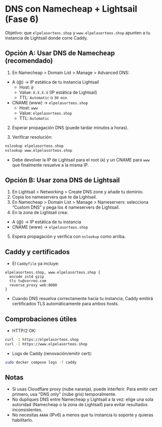 # DNS con Namecheap + Lightsail (Fase 6)

Objetivo: que `elpelasorteos.shop` y `www.elpelasorteos.shop` apunten a tu instancia de Lightsail donde corre Caddy.

## Opción A: Usar DNS de Namecheap (recomendado)
1) En Namecheap > Domain List > Manage > Advanced DNS:
- A (@) → IP estática de tu instancia Lightsail
  - Host: `@`
  - Value: `X.X.X.X` (IP estática de Lightsail)
  - TTL: `Automatic` o `30 min`
- CNAME (www) → `elpelasorteos.shop`
  - Host: `www`
  - Value: `elpelasorteos.shop`
  - TTL: `Automatic`

2) Esperar propagación DNS (puede tardar minutos a horas).

3) Verificar resolución:
```bash
nslookup elpelasorteos.shop
nslookup www.elpelasorteos.shop
```
- Debe devolver la IP de Lightsail para el root (`A`) y un CNAME para `www` que finalmente resuelve a la misma IP.

## Opción B: Usar zona DNS de Lightsail
1) En Lightsail > Networking > Create DNS zone y añade tu dominio.
2) Copia los nameservers que te da Lightsail.
3) En Namecheap > Domain List > Manage > Nameservers: selecciona “Custom DNS” y pega los 4 nameservers de Lightsail.
4) En la zona de Lightsail crea:
- A (@) → IP estática de tu instancia
- CNAME (www) → `elpelasorteos.shop`

5) Espera propagación y verifica con `nslookup` como arriba.

## Caddy y certificados
- El `Caddyfile` ya incluye:
```
elpelasorteos.shop, www.elpelasorteos.shop {
  encode zstd gzip
  tls tu@correo.com
  reverse_proxy web:8080
}
```
- Cuando DNS resuelva correctamente hacia tu instancia, Caddy emitirá certificados TLS automáticamente para ambos hosts.

## Comprobaciones útiles
- HTTP/2 OK:
```bash
curl -I https://elpelasorteos.shop
curl -I https://www.elpelasorteos.shop
```
- Logs de Caddy (renovación/emitir cert):
```bash
sudo docker compose logs -f caddy
```

## Notas
- Si usas Cloudflare proxy (nube naranja), puede interferir. Para emitir cert primero, usa “DNS only” (nube gris) temporalmente.
- No dupliques DNS entre Namecheap y Lightsail a la vez: elige una sola autoridad (Namecheap o la zona de Lightsail) para evitar resultados inconsistentes.
- No necesitas `AAAA` (IPv6) a menos que tu instancia lo soporte y quieras habilitarlo.

